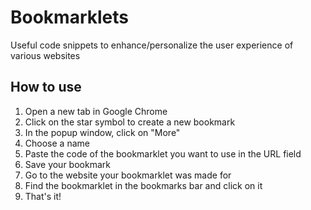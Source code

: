 # Bookmarklets
Useful code snippets to enhance/personalize the user experience of various websites

## How to use
1. Open a new tab in Google Chrome
2. Click on the star symbol to create a new bookmark
3. In the popup window, click on "More"
4. Choose a name
5. Paste the code of the bookmarklet you want to use in the URL field
6. Save your bookmark
7. Go to the website your bookmarklet was made for
8. Find the bookmarklet in the bookmarks bar and click on it
9. That's it!
